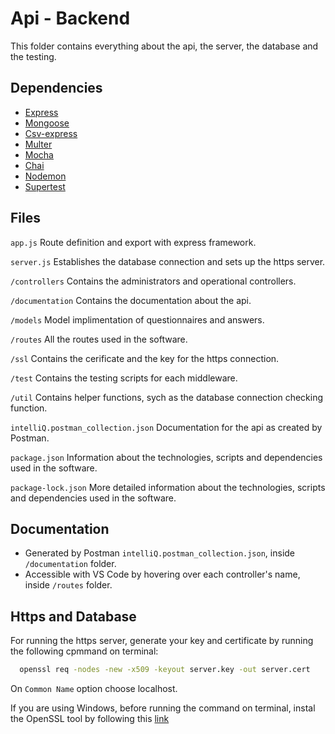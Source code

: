 
# Api - Backend

This folder contains everything about the api, the server, the database and the testing.




## Dependencies

 - [Express](https://expressjs.com/)
 - [Mongoose](https://mongoosejs.com/)
 - [Csv-express](https://www.npmjs.com/package/csv-express)
 - [Multer](https://www.npmjs.com/package/multer)
 - [Mocha](https://mochajs.org/)
 - [Chai](https://www.chaijs.com/)
 - [Nodemon](https://www.npmjs.com/package/nodemon)
 - [Supertest](https://www.npmjs.com/package/supertest)



## Files

`app.js`
Route definition and export with express framework.

`server.js`
Establishes the database connection and sets up the https server.

`/controllers`
Contains the administrators and operational controllers.

`/documentation`
Contains the documentation about the api.

`/models`
Model implimentation of questionnaires and answers.

`/routes`
All the routes used in the software.

`/ssl`
Contains the cerificate and the key for the https connection.

`/test`
Contains the testing scripts for each middleware.

`/util`
Contains helper functions, sych as the database connection checking function.

`intelliQ.postman_collection.json`
Documentation for the api as created by Postman.

`package.json`
Information about the technologies, scripts and dependencies used in the software.

`package-lock.json`
More detailed information about the technologies, scripts and dependencies used in the software.

## Documentation

- Generated by Postman `intelliQ.postman_collection.json`, inside `/documentation` folder.
- Accessible with VS Code by hovering over each controller's name, inside `/routes` folder.


## Https and Database
For running the https server, generate your key and certificate by running the following cpmmand on terminal:

```bash
  openssl req -nodes -new -x509 -keyout server.key -out server.cert
```

On `Common Name` option choose localhost.

If you are using Windows, before running the command on terminal, instal the OpenSSL tool by following this [link](https://slproweb.com/products/Win32OpenSSL.html)
